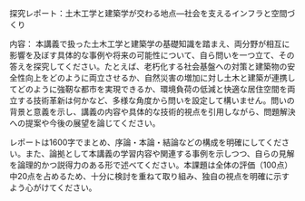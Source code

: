 探究レポート：土木工学と建築学が交わる地点—社会を支えるインフラと空間づくり

内容：
本講義で扱った土木工学と建築学の基礎知識を踏まえ、両分野が相互に影響を及ぼす具体的な事例や将来の可能性について、自ら問いを一つ立て、その答えを探究してください。たとえば、老朽化する社会基盤への対策と建築物の安全性向上をどのように両立させるか、自然災害の増加に対し土木と建築が連携してどのように強靭な都市を実現できるか、環境負荷の低減と快適な居住空間を両立する技術革新は何かなど、多様な角度から問いを設定して構いません。問いの背景と意義を示し、講義の内容や具体的な技術的視点を引用しながら、問題解決への提案や今後の展望を論じてください。

レポートは1600字でまとめ、序論・本論・結論などの構成を明確にしてください。また、論拠として本講義の学習内容や関連する事例を示しつつ、自らの見解を論理的かつ説得力のある形で述べてください。本課題は全体の評価（100点）中20点を占めるため、十分に検討を重ねて取り組み、独自の視点を明確に示すよう心がけてください。